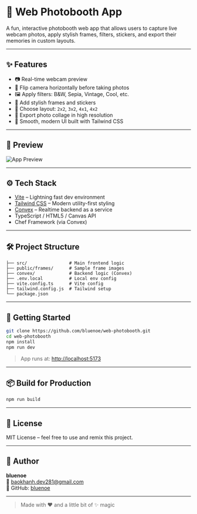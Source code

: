 
# 📸 Web Photobooth App

A fun, interactive photobooth web app that allows users to capture live webcam photos, apply stylish frames, filters, stickers, and export their memories in custom layouts.

---

## ✨ Features

- 📷 Real-time webcam preview
- 🔄 Flip camera horizontally before taking photos
- 🖼️ Apply filters: B&W, Sepia, Vintage, Cool, etc.
- 🎨 Add stylish frames and stickers
- 🧩 Choose layout: `2x2`, `3x2`, `4x1`, `4x2`
- 💾 Export photo collage in high resolution
- 🎯 Smooth, modern UI built with Tailwind CSS

---

## 📸 Preview

![App Preview](./preview.png)

---

## ⚙️ Tech Stack

- [Vite](https://vitejs.dev/) – Lightning fast dev environment
- [Tailwind CSS](https://tailwindcss.com/) – Modern utility-first styling
- [Convex](https://convex.dev/) – Realtime backend as a service
- TypeScript / HTML5 / Canvas API
- Chef Framework (via Convex)

---

## 🛠️ Project Structure

```
├── src/                # Main frontend logic
├── public/frames/      # Sample frame images
├── convex/             # Backend logic (Convex)
├── .env.local          # Local env config
├── vite.config.ts      # Vite config
├── tailwind.config.js  # Tailwind setup
└── package.json
```

---

## 🚀 Getting Started

```bash
git clone https://github.com/bluenoe/web-photobooth.git
cd web-photobooth
npm install
npm run dev
```

> App runs at: [http://localhost:5173](http://localhost:5173)

---

## 📦 Build for Production

```bash
npm run build
```

---

## 📄 License

MIT License – feel free to use and remix this project.

---

## 👤 Author

**bluenoe**  
📧 baokhanh.dev281@gmail.com  
🔗 GitHub: [bluenoe](https://github.com/bluenoe)

---

> Made with ❤️ and a little bit of ✨ magic
